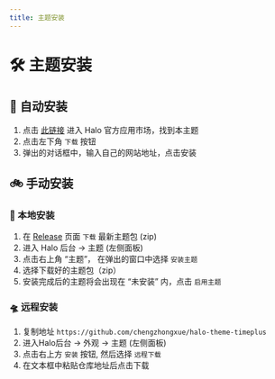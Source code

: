 ```yaml
---
title: 主题安装
---
```


# 🛠 主题安装

## 🚗 自动安装

1. 点击 [此链接](https://halo.run/store/apps/app-ihpQC) 进入 Halo 官方应用市场，找到本主题
2. 点击左下角 `下载` 按钮
3. 弹出的对话框中，输入自己的网站地址，点击安装

## 🚲 手动安装

### 🚂 本地安装

1. 在 [ Release](https://github.com/chengzhongxue/halo-theme-timeplus/releases) 页面 `下载` 最新主题包 (zip)
2. 进入 Halo 后台 -> 主题 (左侧面板)
3. 点击右上角 “主题”， 在弹出的窗口中选择 `安装主题`
4. 选择下载好的主题包（zip）
5. 安装完成后的主题将会出现在 “未安装” 内，点击 `启用主题`

### 🛸 远程安装

1. 复制地址 `https://github.com/chengzhongxue/halo-theme-timeplus`
2. 进入Halo后台 -> 外观 -> 主题 (左侧面板)
3. 点击右上方 `安装` 按钮, 然后选择 `远程下载`
4. 在文本框中粘贴仓库地址后点击下载
